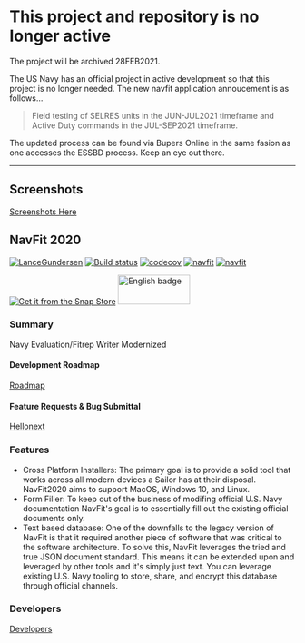 # This project and repository is no longer active

The project will be archived 28FEB2021.

The US Navy has an official project in active development so that this project is no longer needed. The new navfit application annoucement is as follows...

> Field testing of SELRES units in the JUN-JUL2021 timeframe and Active Duty commands in the JUL-SEP2021 timeframe.

The updated process can be found via Bupers Online in the same fasion as one accesses the ESSBD process. Keep an eye out there.

----

## Screenshots
[Screenshots Here](https://github.com/LanceGundersen/navfit2020/blob/prod/screenshots.md)

## NavFit 2020 
[![LanceGundersen](https://circleci.com/gh/LanceGundersen/navfit2020/tree/prod.svg?style=svg)](https://circleci.com/gh/LanceGundersen/navfit2020) [![Build status](https://ci.appveyor.com/api/projects/status/k5n4xuovwrhuivev/branch/prod?svg=true)](https://ci.appveyor.com/project/LanceGundersen/navfit2020/branch/prod)
 [![codecov](https://codecov.io/gh/LanceGundersen/navfit2020/branch/prod/graph/badge.svg?token=VVJK9VORZ6)](https://codecov.io/gh/LanceGundersen/navfit2020)
[![navfit](https://snapcraft.io/navfit/badge.svg)](https://snapcraft.io/navfit)
[![navfit](https://snapcraft.io/navfit/trending.svg?name=0)](https://snapcraft.io/navfit)

[![Get it from the Snap Store](https://snapcraft.io/static/images/badges/en/snap-store-black.svg)](https://snapcraft.io/navfit)
<a href='//www.microsoft.com/store/apps/9NZLS2X62FNF?cid=storebadge&ocid=badge'><img src='https://developer.microsoft.com/store/badges/images/English_get_L.png' alt='English badge' style='width: 127px; height: 52px;'/></a>

### Summary

Navy Evaluation/Fitrep Writer Modernized

#### Development Roadmap
[Roadmap](https://github.com/LanceGundersen/navfit2020/wiki/Development-Roadmap)

#### Feature Requests & Bug Submittal
[Hellonext](https://navfit.hellonext.co/)

### Features

- Cross Platform Installers: The primary goal is to provide a solid tool that works across all modern devices a Sailor has at their disposal. NavFit2020 aims to support MacOS, Windows 10, and Linux.
- Form Filler: To keep out of the business of modifing official U.S. Navy documentation NavFit's goal is to essentially fill out the existing official documents only.
- Text based database: One of the downfalls to the legacy version of NavFit is that it required another piece of software that was critical to the software architecture. To solve this, NavFit leverages the tried and true JSON document standard. This means it can be extended upon and leveraged by other tools and it's simply just text. You can leverage existing U.S. Navy tooling to store, share, and encrypt this database through official channels.

### Developers
[Developers](https://github.com/LanceGundersen/navfit2020/wiki/Developers)
